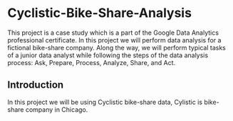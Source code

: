# Cyclistic-Bike-Share-Analysis
This project is a case study which is a part of the Google Data Analytics professional certificate. In this project we will perform data analysis for a fictional bike-share company. Along the way, we will perform typical tasks of a junior data analyst while following the steps of the data analysis process: Ask, Prepare, Process, Analyze, Share, and Act.
## Introduction
In this project we will be using Cyclistic bike-share data, Cylistic is bike-share company in Chicago. 
